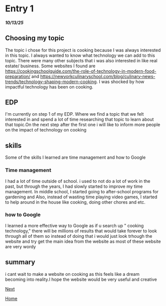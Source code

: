 # Entry 1
##### 10/13/25
##  Choosing my topic

The topic i chose for this project is cooking because I was always interested in this topic. I always wanted to know what technology we can add to this topic. There were many other subjects that i was also interested in like real estate/ business. Some websites I found are https://cookingschoolguide.com/the-role-of-technology-in-modern-food-preparation/ and https://newyorkculinaryschool.com/blog/culinary-news-trends/technology-shaping-modern-cooking. I was shocked by how impactful technology has been on cooking.

## EDP
I'm currently on step 1 of my EDP. Where we find a topic that we felt interested in and spend a lot of time researching that topic to learn about that topic.On the next step after the first one i will like to inform more people on the impact of technology on cooking


## skills
Some of the skills I learned are time management and how to Google 

### Time management 

I had a lot of time outside of school. i used to not do a lot of work in the past, but through the years, I had slowly started to improve my time management. In middle school, I started going to after-school programs for gardening and Also, instead of wasting time playing video games, I started to help around in the house like cooking, doing other chores and etc.


### how to Google
I learned a more effective way to Google as if u search up " cooking technology," there will be millions of results that would take forever to look through all of them so instead of doing that i would just look trhough the website and try get the main idea from the website as most of these website are very wordy

## summary 
i cant wait to make a website on cooking as this feels like a dream becoming into reality.I hope the website would be very useful and creative 

[Next](entry02.md)

[Home](../README.md)
